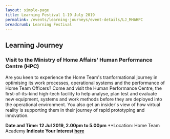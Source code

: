 ```yaml
---
layout: simple-page
title: Learning Festival 1-19 July 2019
permalink: /events/learning-journeys/event-details/LJ_MHAHPC
breadcrumb: Learning Festival
---
```


## Learning Journey 
### Visit to the Ministry of Home Affairs' Human Performance Centre (HPC)

Are you keen to experience the Home Team's tranformational journey in optimising its work processes, operational systems and the performance of Home Team Officers? Come and visit the Human Performance Centre, the first-of-its-kind high-tech facility to help analyse, plan test and evaluate new equipment, systems and work methods before they are deployed into the operational environment. You also get an insider's view of how virtual reality is supporting them in their journey of rapid prototyping and innovation.

**Date and Time: 12 Jul 2019, 2.00pm to 5.00pm** 
**Location: Home Team Academy
**Indicate Your Interest [here](https://www.eventbrite.sg/myevent?eid=61090342860)** 

